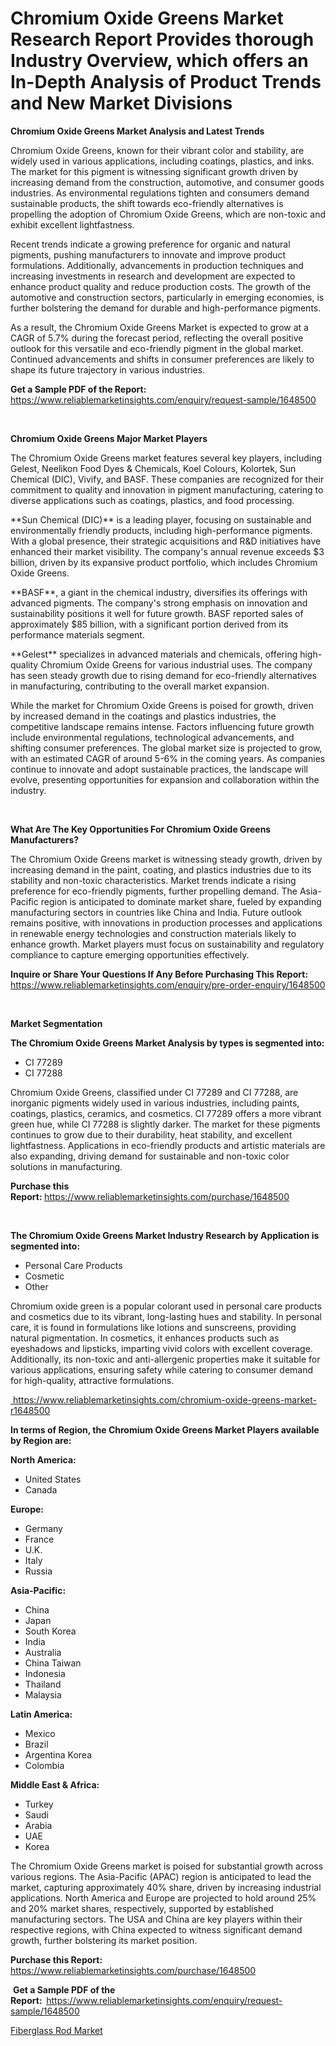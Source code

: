 <p><h1>Chromium Oxide Greens Market Research Report Provides thorough Industry Overview, which offers an In-Depth Analysis of Product Trends and New Market Divisions</h1></p><p><strong>Chromium Oxide Greens Market Analysis and Latest Trends</strong></p>
<p><p>Chromium Oxide Greens, known for their vibrant color and stability, are widely used in various applications, including coatings, plastics, and inks. The market for this pigment is witnessing significant growth driven by increasing demand from the construction, automotive, and consumer goods industries. As environmental regulations tighten and consumers demand sustainable products, the shift towards eco-friendly alternatives is propelling the adoption of Chromium Oxide Greens, which are non-toxic and exhibit excellent lightfastness.</p><p>Recent trends indicate a growing preference for organic and natural pigments, pushing manufacturers to innovate and improve product formulations. Additionally, advancements in production techniques and increasing investments in research and development are expected to enhance product quality and reduce production costs. The growth of the automotive and construction sectors, particularly in emerging economies, is further bolstering the demand for durable and high-performance pigments.</p><p>As a result, the Chromium Oxide Greens Market is expected to grow at a CAGR of 5.7% during the forecast period, reflecting the overall positive outlook for this versatile and eco-friendly pigment in the global market. Continued advancements and shifts in consumer preferences are likely to shape its future trajectory in various industries.</p></p>
<p><strong>Get a Sample PDF of the Report:&nbsp;</strong> <a href="https://www.reliablemarketinsights.com/enquiry/request-sample/1648500?utm_campaign=3312&utm_medium=2&utm_source=Github&utm_content=ia&utm_term=01042025&utm_id=chromium-oxide-greens">https://www.reliablemarketinsights.com/enquiry/request-sample/1648500</a></p>
<p>&nbsp;</p>
<p><strong>Chromium Oxide Greens Major Market Players</strong></p>
<p><p>The Chromium Oxide Greens market features several key players, including Gelest, Neelikon Food Dyes & Chemicals, Koel Colours, Kolortek, Sun Chemical (DIC), Vivify, and BASF. These companies are recognized for their commitment to quality and innovation in pigment manufacturing, catering to diverse applications such as coatings, plastics, and food processing.</p><p>**Sun Chemical (DIC)** is a leading player, focusing on sustainable and environmentally friendly products, including high-performance pigments. With a global presence, their strategic acquisitions and R&D initiatives have enhanced their market visibility. The company's annual revenue exceeds $3 billion, driven by its expansive product portfolio, which includes Chromium Oxide Greens.</p><p>**BASF**, a giant in the chemical industry, diversifies its offerings with advanced pigments. The company's strong emphasis on innovation and sustainability positions it well for future growth. BASF reported sales of approximately $85 billion, with a significant portion derived from its performance materials segment.</p><p>**Gelest** specializes in advanced materials and chemicals, offering high-quality Chromium Oxide Greens for various industrial uses. The company has seen steady growth due to rising demand for eco-friendly alternatives in manufacturing, contributing to the overall market expansion.</p><p>While the market for Chromium Oxide Greens is poised for growth, driven by increased demand in the coatings and plastics industries, the competitive landscape remains intense. Factors influencing future growth include environmental regulations, technological advancements, and shifting consumer preferences. The global market size is projected to grow, with an estimated CAGR of around 5-6% in the coming years. As companies continue to innovate and adopt sustainable practices, the landscape will evolve, presenting opportunities for expansion and collaboration within the industry.</p></p>
<p>&nbsp;</p>
<p><strong>What Are The Key Opportunities For Chromium Oxide Greens Manufacturers?</strong></p>
<p><p>The Chromium Oxide Greens market is witnessing steady growth, driven by increasing demand in the paint, coating, and plastics industries due to its stability and non-toxic characteristics. Market trends indicate a rising preference for eco-friendly pigments, further propelling demand. The Asia-Pacific region is anticipated to dominate market share, fueled by expanding manufacturing sectors in countries like China and India. Future outlook remains positive, with innovations in production processes and applications in renewable energy technologies and construction materials likely to enhance growth. Market players must focus on sustainability and regulatory compliance to capture emerging opportunities effectively.</p></p>
<p><strong>Inquire or Share Your Questions If Any Before Purchasing This Report:</strong> <a href="https://www.reliablemarketinsights.com/enquiry/pre-order-enquiry/1648500?utm_campaign=3312&utm_medium=2&utm_source=Github&utm_content=ia&utm_term=01042025&utm_id=chromium-oxide-greens">https://www.reliablemarketinsights.com/enquiry/pre-order-enquiry/1648500</a></p>
<p>&nbsp;</p>
<p><strong>Market Segmentation</strong></p>
<p><strong>The Chromium Oxide Greens Market Analysis by types is segmented into:</strong></p>
<p><ul><li>CI 77289</li><li>CI 77288</li></ul></p>
<p><p>Chromium Oxide Greens, classified under CI 77289 and CI 77288, are inorganic pigments widely used in various industries, including paints, coatings, plastics, ceramics, and cosmetics. CI 77289 offers a more vibrant green hue, while CI 77288 is slightly darker. The market for these pigments continues to grow due to their durability, heat stability, and excellent lightfastness. Applications in eco-friendly products and artistic materials are also expanding, driving demand for sustainable and non-toxic color solutions in manufacturing.</p></p>
<p><strong>Purchase this Report:&nbsp;</strong><a href="https://www.reliablemarketinsights.com/purchase/1648500?utm_campaign=3312&utm_medium=2&utm_source=Github&utm_content=ia&utm_term=01042025&utm_id=chromium-oxide-greens">https://www.reliablemarketinsights.com/purchase/1648500</a></p>
<p>&nbsp;</p>
<p><strong>The Chromium Oxide Greens Market Industry Research by Application is segmented into:</strong></p>
<p><ul><li>Personal Care Products</li><li>Cosmetic</li><li>Other</li></ul></p>
<p><p>Chromium oxide green is a popular colorant used in personal care products and cosmetics due to its vibrant, long-lasting hues and stability. In personal care, it is found in formulations like lotions and sunscreens, providing natural pigmentation. In cosmetics, it enhances products such as eyeshadows and lipsticks, imparting vivid colors with excellent coverage. Additionally, its non-toxic and anti-allergenic properties make it suitable for various applications, ensuring safety while catering to consumer demand for high-quality, attractive formulations.</p></p>
<p><a href="https://www.reliablemarketinsights.com/chromium-oxide-greens-market-r1648500?utm_campaign=3312&utm_medium=2&utm_source=Github&utm_content=ia&utm_term=01042025&utm_id=chromium-oxide-greens">&nbsp;https://www.reliablemarketinsights.com/chromium-oxide-greens-market-r1648500</a></p>
<p><strong>In terms of Region, the Chromium Oxide Greens Market Players available by Region are:</strong></p>
<p>
    <p> <strong> North America: </strong>
        <ul>
            <li>United States</li>
            <li>Canada</li>
        </ul>
        </p> 
    <p> <strong> Europe: </strong>
        <ul>
            <li>Germany</li>
            <li>France</li>
            <li>U.K.</li>
            <li>Italy</li>
            <li>Russia</li>
        </ul>
        </p> 
    <p> <strong> Asia-Pacific: </strong>
        <ul>
            <li>China</li>
            <li>Japan</li>
            <li>South Korea</li>
            <li>India</li>
            <li>Australia</li>
            <li>China Taiwan</li>
            <li>Indonesia</li>
            <li>Thailand</li>
            <li>Malaysia</li>
        </ul>
        </p> 
    <p> <strong> Latin America: </strong>
        <ul>
            <li>Mexico</li>
            <li>Brazil</li>
            <li>Argentina Korea</li>
            <li>Colombia</li>
        </ul>
        </p> 
    <p> <strong> Middle East & Africa: </strong>
        <ul>
            <li>Turkey</li>
            <li>Saudi</li>
            <li>Arabia</li>
            <li>UAE</li>
            <li>Korea</li>
        </ul>
    </p>
    </p>
<p><p>The Chromium Oxide Greens market is poised for substantial growth across various regions. The Asia-Pacific (APAC) region is anticipated to lead the market, capturing approximately 40% share, driven by increasing industrial applications. North America and Europe are projected to hold around 25% and 20% market shares, respectively, supported by established manufacturing sectors. The USA and China are key players within their respective regions, with China expected to witness significant demand growth, further bolstering its market position.</p></p>
<p><strong>Purchase this Report: </strong><a href="https://www.reliablemarketinsights.com/purchase/1648500?utm_campaign=3312&utm_medium=2&utm_source=Github&utm_content=ia&utm_term=01042025&utm_id=chromium-oxide-greens">https://www.reliablemarketinsights.com/purchase/1648500</a></p>
<p>&nbsp;<strong>Get a Sample PDF of the Report:&nbsp;&nbsp;</strong><a href="https://www.reliablemarketinsights.com/enquiry/request-sample/1648500?utm_campaign=3312&utm_medium=2&utm_source=Github&utm_content=ia&utm_term=01042025&utm_id=chromium-oxide-greens">https://www.reliablemarketinsights.com/enquiry/request-sample/1648500</a></p>
<p><strong></strong></p>
<p><p><a href="https://github.com/shamstirroc7/Market-Research-Report-List-1/blob/main/fiberglass-rod-market.md?utm_campaign=3312&utm_medium=2&utm_source=Github&utm_content=ia&utm_term=01042025&utm_id=chromium-oxide-greens">Fiberglass Rod Market</a></p></p>
